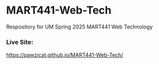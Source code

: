# MART441-Web-Tech
Respository for UM Spring 2025 MART441 Web Technology

### Live Site:
https://pawzicat.github.io/MART441-Web-Tech/

